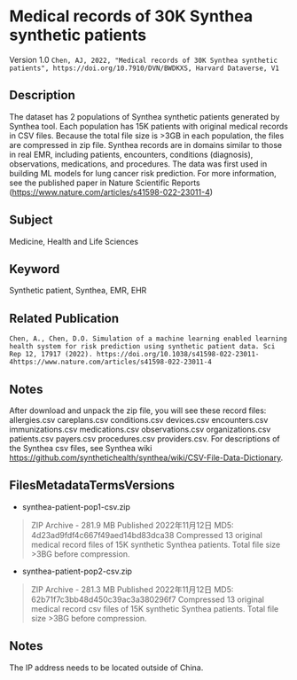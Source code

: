 # Medical records of 30K Synthea synthetic patients
Version 1.0
`Chen, AJ, 2022, "Medical records of 30K Synthea synthetic patients", https://doi.org/10.7910/DVN/BWDKXS, Harvard Dataverse, V1`

## Description 
The dataset has 2 populations of Synthea synthetic patients generated by Synthea tool. Each population has 15K patients with original medical records in CSV files. Because the total file size is >3GB in each population, the files are compressed in zip file. Synthea records are in domains similar to those in real EMR, including patients, encounters, conditions (diagnosis), observations, medications, and procedures. The data was first used in building ML models for lung cancer risk prediction. For more information, see the published paper in Nature Scientific Reports (https://www.nature.com/articles/s41598-022-23011-4)

## Subject 
Medicine, Health and Life Sciences

## Keyword 
Synthetic patient, Synthea, EMR, EHR

## Related Publication 
`Chen, A., Chen, D.O. Simulation of a machine learning enabled learning health system for risk prediction using synthetic patient data. Sci Rep 12, 17917 (2022). https://doi.org/10.1038/s41598-022-23011-4https://www.nature.com/articles/s41598-022-23011-4`

## Notes 
After download and unpack the zip file, you will see these record files: allergies.csv careplans.csv conditions.csv devices.csv encounters.csv immunizations.csv medications.csv observations.csv organizations.csv patients.csv payers.csv procedures.csv providers.csv. For descriptions of the Synthea csv files, see Synthea wiki https://github.com/synthetichealth/synthea/wiki/CSV-File-Data-Dictionary.

## FilesMetadataTermsVersions

- synthea-patient-pop1-csv.zip
> ZIP Archive - 281.9 MB
> Published 2022年11月12日
> MD5: 4d23ad9fdf4c667f49aed14bd83dca38
Compressed 13 original medical record files of 15K synthetic Synthea patients. Total file size >3BG before compression.

- synthea-patient-pop2-csv.zip
> ZIP Archive - 281.3 MB
> Published 2022年11月12日
> MD5: 62b71f7c3bb48d450c39ac3a380296f7
Compressed 13 original medical record csv files of 15K synthetic Synthea patients. Total file size >3BG before compression.

## Notes
The IP address needs to be located outside of China.